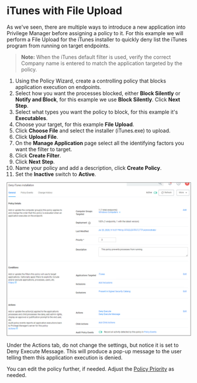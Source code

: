 [title]: # (iTunes with File Upload)
[tags]: # (deny)
[priority]: # (5)
# iTunes with File Upload

As we've seen, there are multiple ways to introduce a new application into Privilege Manager before assigning a policy to it. For this example we will perform a File Upload for the iTunes installer to quickly deny list the iTunes program from running on target endpoints.

>**Note:** When the iTunes default filter is used, verify the correct Company name is entered to match the application targeted by the policy.
  
1. Using the Policy Wizard, create a controlling policy that blocks application execution on endpoints.
1. Select how you want the processes blocked, either __Block Silently__ or __Notify and Block__, for this example we use __Block Silently__. Click __Next Step__.
1. Select what types you want the policy to block, for this example it's __Executables__.
1. Choose your target, for this example __File Upload__.
1. Click __Choose File__ and select the installer (iTunes.exe) to upload.
1. Click __Upload File__.
1. On the __Manage Application__ page select all the identifying factors you want the filter to target.
1. Click __Create Filter__.
1. Click __Next Step__.
1. Name your policy and add a description, click __Create Policy__.
1. Set the __Inactive__ switch to __Active__.

![deny iTunes](images/deny-itunes.png "Deny iTunes installation policy")

Under the Actions tab, do not change the settings, but notice it is set to Deny Execute Message. This will produce a pop-up message to the user telling them this application execution is denied.

You can edit the policy further, if needed. Adjust the [Policy Priority](../../policies/priority.md) as needed.
